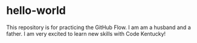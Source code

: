 # hello-world
This repository is for practicing the GitHub Flow.
I am am a husband and a father. I am very excited to learn new skills with Code Kentucky! 
